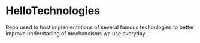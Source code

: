 # HelloTechnologies 
Repo used to host implementations of several famous techonlogies to better improve understading of mechancisms we use everyday

